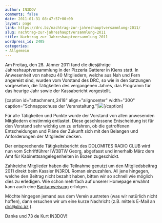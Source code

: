 ```yaml
---
author: IN3DOV
comments: false
date: 2011-01-31 08:47:57+00:00
layout: page
link: https://drc.bz/nachtrag-zur-jahreshauptversammlung-2011/
slug: nachtrag-zur-jahreshauptversammlung-2011
title: Nachtrag zur Jahreshauptversammlung 2011
wordpress_id: 2405
categories:
- Allgemein
---
```


Am Freitag, den 28. Jänner 2011 fand die diesjährige Jahreshauptversammlung in der Pizzeria Gatterer in Kiens statt. In Anwesenheit von nahezu 40 Mitgliedern, welche aus Nah und Fern angereist sind, wurden vom Vorstand des DRC, so wie in den Satzungen vorgesehen, die Tätigkeiten des vergangenen Jahres, das Programm für das heurige Jahr sowie der Kassabericht vorgestellt.




[caption id="attachment_2418" align="aligncenter" width="300" caption="Schnappschuss der Veranstaltung."]![](https://drc.bz/wp-content/uploads/2011/01/DSC00973-300x225.jpg)[/caption]


Für alle Tätigkeiten und Punkte wurde der Vorstand von allen anwesenden Mitgliedern einstimmig entlastet. Diese geschlossene Entscheidung ist für den Vorstand sehr wichtig um zu erfahren, ob die getroffenen Entscheidungen und Pläne der Zukunft sich mit den Belangen und Anforderungen der Mitglieder decken.




Der entsprechende Tätigkeitsbericht des DOLOMITES RADIO CLUB wird nun vom Schriftführer IW3BTW Georg, abgefasst und innerhalb März dem Amt für Kabinettsangelegenheiten in Bozen zugeschickt.




Zahlreiche Mitglieder haben die Teilnahme genutzt um den Mitgliedsbeitrag 2011 direkt beim Kassier IN3ROL Roman einzuzahlen. All jene hingegen, welche den Beitrag nicht bezahlt haben, bitten wir so schnell wie möglich dies zu erledigen. Wie schon mehrfach auf unserer Homepage erwähnt kann auch eine [Bankanweisung](https://drc.bz/?page_id=2322) erfolgen.




Möchte hingegen jemand aus dem Verein austreten (was wir natürlich nicht hoffen), dann ersuchen wir um eine kurze Nachricht (z.B. mittels E-Mail an [drc@drc.bz](mailto:drc@drc.bz) ).




Danke und 73 de Kurt IN3DOV!

